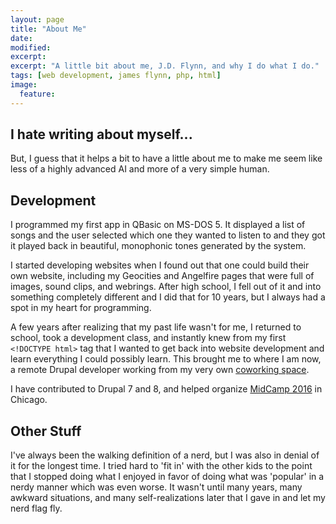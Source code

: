 ```yaml
---
layout: page
title: "About Me"
date:
modified:
excerpt:
excerpt: "A little bit about me, J.D. Flynn, and why I do what I do."
tags: [web development, james flynn, php, html]
image:
  feature:
---
```


## I hate writing about myself...

But, I guess that it helps a bit to have a little about me to make me seem like less of a highly
advanced AI and more of a very simple human.

## Development
I programmed my first app in QBasic on MS-DOS 5.  It displayed a list of songs and the user selected which one they wanted
to listen to and they got it played back in beautiful, monophonic tones generated by the system.

I started developing websites when I found out that one could build their own website, including my Geocities and Angelfire
pages that were full of images, sound clips, and webrings.  After high school, I fell out of it and into something completely
different and I did that for 10 years, but I always had a spot in my heart for programming.

A few years after realizing that my past life wasn't for me, I returned to school, took a development class, and instantly knew
from my first `<!DOCTYPE html>` tag that I wanted to get back into website development and learn everything I could possibly learn.
This brought me to where I am now, a remote Drupal developer working from my very own [coworking space](https://www.opendoorcoworking.com).

I have contributed to Drupal 7 and 8, and helped organize [MidCamp 2016](http://www.midcamp.org) in Chicago.

## Other Stuff

I've always been the walking definition of a nerd, but I was also in denial of it for the longest time.
I tried hard to 'fit in' with the other kids to the point that I stopped doing what I enjoyed in favor of
doing what was 'popular' in a nerdy manner which was even worse.  It wasn't until many years, many
awkward situations, and many self-realizations later that I gave in and let my nerd flag fly.
